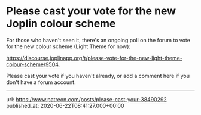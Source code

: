 # Please cast your vote for the new Joplin colour scheme

For those who haven't seen it, there's an ongoing poll on the forum to vote for the new colour scheme (Light Theme for now):

https://discourse.joplinapp.org/t/please-vote-for-the-new-light-theme-colour-scheme/9504 

Please cast your vote if you haven't already, or add a comment here if you don't have a forum account.

* * *

url: https://www.patreon.com/posts/please-cast-your-38490292
published_at: 2020-06-22T08:41:27.000+00:00